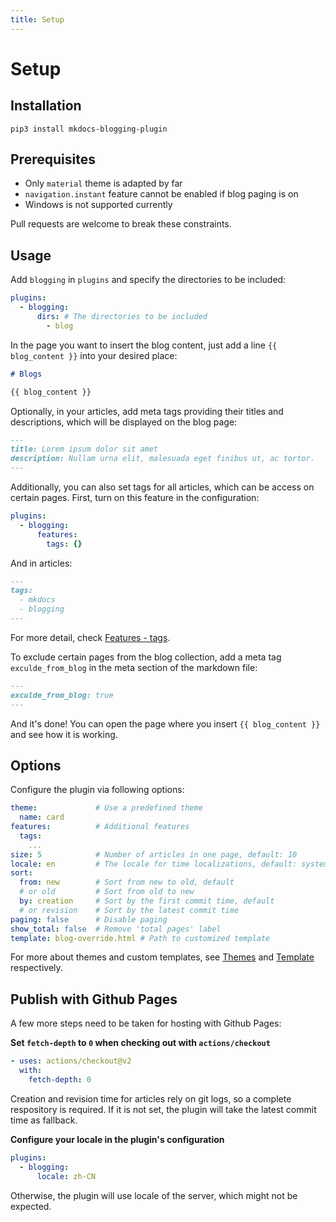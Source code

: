 ```yaml
---
title: Setup
---
```


# Setup

## Installation

```shell
pip3 install mkdocs-blogging-plugin
```

## Prerequisites

- Only `material` theme is adapted by far
- `navigation.instant` feature cannot be enabled if blog paging is on
- Windows is not supported currently

Pull requests are welcome to break these constraints.

## Usage

Add `blogging` in `plugins` and specify the directories to be included:

``` yaml title="mkdocs.yml"
plugins:
  - blogging:
      dirs: # The directories to be included
        - blog
```

In the page you want to insert the blog content, just add a line `{{ blog_content }}` into your desired place:

```markdown title="blog index page"
# Blogs

{{ blog_content }}
```

Optionally, in your articles, add meta tags providing their titles and descriptions, which will be displayed on the blog page:

```markdown title="article"
---
title: Lorem ipsum dolor sit amet
description: Nullam urna elit, malesuada eget finibus ut, ac tortor.
---
```

Additionally, you can also set tags for all articles, which can be access on certain pages. First, turn on this feature in the configuration:

```yaml title="mkdocs.yml"
plugins:
  - blogging:
      features:
        tags: {}
```

And in articles:

```markdown title="article"
---
tags:
  - mkdocs
  - blogging
---
```

For more detail, check [Features - tags](features.md#tags).

To exclude certain pages from the blog collection, add a meta tag `exculde_from_blog` in the meta section of the markdown file:

```markdown title="article"
---
exculde_from_blog: true
---
```

And it's done! You can open the page where you insert `{{ blog_content }}` and see how it is working.

## Options

Configure the plugin via following options:

```yaml title="mkdocs.yml"
theme:             # Use a predefined theme
  name: card
features:          # Additional features
  tags:
    ...
size: 5            # Number of articles in one page, default: 10
locale: en         # The locale for time localizations, default: system's locale
sort: 
  from: new        # Sort from new to old, default
  # or old         # Sort from old to new
  by: creation     # Sort by the first commit time, default
  # or revision    # Sort by the latest commit time
paging: false      # Disable paging
show_total: false  # Remove 'total pages' label
template: blog-override.html # Path to customized template
```

For more about themes and custom templates, see [Themes](theme.md) and [Template](theme.md) respectively.

## Publish with Github Pages

A few more steps need to be taken for hosting with Github Pages:

**Set `fetch-depth` to `0` when checking out with `actions/checkout`**

```yaml title="github action"
- uses: actions/checkout@v2
  with:
    fetch-depth: 0
```

Creation and revision time for articles rely on git logs, so a complete respository is required.
If it is not set, the plugin will take the latest commit time as fallback.

**Configure your locale in the plugin's configuration**

```yaml title="article"
plugins:
  - blogging:
      locale: zh-CN
```

Otherwise, the plugin will use locale of the server, which might not be expected.
